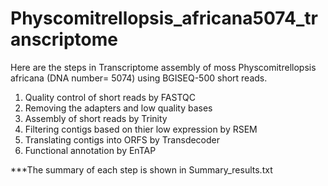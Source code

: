 # Physcomitrellopsis_africana5074_transcriptome
Here are the steps in Transcriptome assembly of moss Physcomitrellopsis africana (DNA number= 5074) using BGISEQ-500 short reads.
1) Quality control of short reads by FASTQC
2) Removing the adapters and low quality bases 
3) Assembly of short reads by Trinity 
4) Filtering contigs based on thier low expression by RSEM 
5) Translating contigs into ORFS by Transdecoder
6) Functional annotation by EnTAP

***The summary of each step is shown in Summary_results.txt


